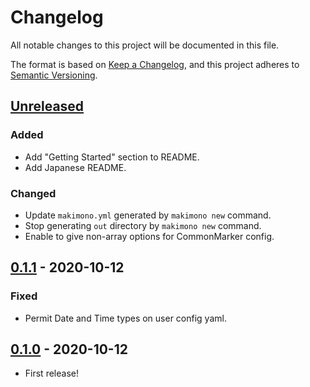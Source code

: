 # Changelog
All notable changes to this project will be documented in this file.

The format is based on [Keep a Changelog](https://keepachangelog.com/en/1.0.0/),
and this project adheres to [Semantic Versioning](https://semver.org/spec/v2.0.0.html).

## [Unreleased]

### Added

- Add "Getting Started" section to README.
- Add Japanese README. 

### Changed

- Update `makimono.yml` generated by `makimono new` command.
- Stop generating `out` directory by `makimono new` command.
- Enable to give non-array options for CommonMarker config. 

## [0.1.1] - 2020-10-12

### Fixed

- Permit Date and Time types on user config yaml.

## [0.1.0] - 2020-10-12

- First release!

[Unreleased]: https://github.com/fuji-nakahara/makimono/compare/v0.1.1...HEAD
[0.1.1]: https://github.com/fuji-nakahara/makimono/compare/v0.1.0...v0.1.1
[0.1.0]: https://github.com/fuji-nakahara/makimono/releases/tag/v0.1.0
